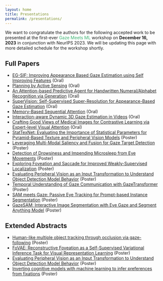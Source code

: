 ```yaml
---
layout: home
title: Presentations
permalink: /presentations/
---
```


We want to congratulate the authors for the following accepted work to be presented at the first-ever <span style="color:MediumSeaGreen">Gaze Meets ML</span> workshop on <b>December 16, 2023</b> in conjunction with NeurIPS 2023. We will be updating this page with more detailed schedule for the workshop shortly.


## Full Papers

- [EG-SIF: Improving Appearance Based Gaze Estimation using Self Improving Features](https://openreview.net/forum?id=tY06Zwn3v4) (Oral)
- [Planning by Active Sensing](https://openreview.net/forum?id=kMNLseFKcT) (Oral)
- [An Attention-based Predictive Agent for Handwritten Numeral/Alphabet Recognition via Generation](https://openreview.net/forum?id=v25W8STO2T) (Oral)
- [SuperVision: Self-Supervised Super-Resolution for Appearance-Based Gaze Estimation](https://openreview.net/forum?id=w5uLSMt3Qc) (Oral)
- [Memory-Based Sequential Attention](https://openreview.net/forum?id=EykfhjYrM0) (Oral)
- [Interaction-aware Dynamic 3D Gaze Estimation in Videos](https://openreview.net/forum?id=wEoagacatn) (Oral)
- [Crafting Good Views of Medical Images for Contrastive Learning via Expert-level Visual Attention](https://openreview.net/forum?id=JBIfteTlxk) (Oral)
- [StatTexNet: Evaluating the Importance of Statistical Parameters for Pyramid-Based Texture and Peripheral Vision Models](https://openreview.net/forum?id=6h8RjNchuh) (Poster)
- [Leveraging Multi-Modal Saliency and Fusion for Gaze Target Detection](https://openreview.net/forum?id=rtdn6GHiLo) (Poster)
- [Detection of Drowsiness and Impending Microsleep from Eye Movements](https://openreview.net/forum?id=TaLDynXjZa) (Poster)
- [Exploring Foveation and Saccade for Improved Weakly-Supervised Localization](https://openreview.net/forum?id=qUfLsi3Vlm) (Poster)
- [Evaluating Peripheral Vision as an Input Transformation to Understand Object Detection Model Behavior](https://openreview.net/forum?id=y5ihmWxYWx) (Poster)
- [Temporal Understanding of Gaze Communication with GazeTransformer](https://openreview.net/forum?id=5xAhArE66p) (Poster)
- [SAM meets Gaze: Passive Eye Tracking for Prompt-based Instance Segmentation](https://openreview.net/forum?id=o9YkHqBE5I) (Poster)
- [GazeSAM: Interactive Image Segmentation with Eye Gaze and Segment Anything Model](https://openreview.net/forum?id=hJ5DREWdjs) (Poster)




## Extended Abstracts

- [Human-like multiple object tracking through occlusion via gaze-following](https://openreview.net/forum?id=arfdjgKyhz) (Poster)
- [FoVAE: Reconstructive Foveation as a Self-Supervised Variational Inference Task for Visual Representation Learning](https://openreview.net/forum?id=bGHlCkrceS) (Poster)
- [Evaluating Peripheral Vision as an Input Transformation to Understand Object Detection Model Behavior](https://openreview.net/forum?id=y5ihmWxYWx) (Poster)
- [Inverting cognitive models with machine learning to infer preferences from fixations](https://openreview.net/forum?id=ai0ES5VAAM) (Poster)
